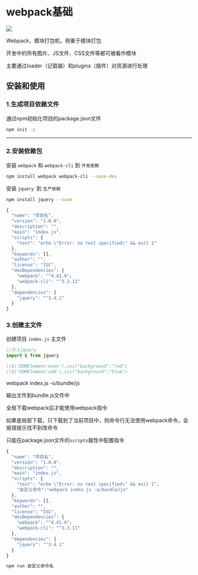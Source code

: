 # webpack基础

![](https://upload.wikimedia.org/wikipedia/commons/thumb/9/94/Webpack.svg/1200px-Webpack.svg.png)

Webpack，模块打包机，侧重于模块打包

开发中的所有图片、JS文件、CSS文件等都可被看作模块

主要通过loader（记载器）和plugins（插件）对资源进行处理



## 安装和使用

### 1.生成项目依赖文件

通过npm初始化项目的package.json文件

```bash
npm init -y
```

---

### 2.安装依赖包

安装 `webpack` 和 `webpack-cli` 到 `开发依赖`

```bash
npm install webpack webpack-cli --save-dev
```

安装 `jquery `到 `生产依赖`

```bash
npm install jquery --save
```



```js
{
  "name": "项目名",
  "version": "1.0.0",
  "description": "",
  "main": "index.js",
  "scripts": {
    "test": "echo \"Error: no test specified\" && exit 1"
  },
  "keywords": [],
  "author": "",
  "license": "ISC",
  "devDependencies": {
    "webpack": "^4.41.6"，
    "webpack-cli": "^3.3.11"
  },
  "dependencies": {
    "jquery": "^3.4.1"
  }
}
```



### 3.创建主文件

创建项目 `index.js` 主文件

```js
//引入jquery
import $ from jquery

//$('DOMElement:even').css("background":"red")
//$('DOMElement:odd').css("background":"blue")
```



webpack index.js -o/bundle/js

输出文件到bundle.js文件中



全局下载webpack后才能使用webpack指令

如果是局部下载，只下载到了当前项目中，则命令行无法使用webpack命令，会报错提示找不到改命令

只能在package.json文件的`scripts`属性中配置指令

```js
{
  "name": "项目名",
  "version": "1.0.0",
  "description": "",
  "main": "index.js",
  "scripts": {
    "test": "echo \"Error: no test specified\" && exit 1",
    "自定义命令":"webpack index.js -o/bundle/js"
  },
  "keywords": [],
  "author": "",
  "license": "ISC",
  "devDependencies": {
    "webpack": "^4.41.6"，
    "webpack-cli": "^3.3.11"
  },
  "dependencies": {
    "jquery": "^3.4.1"
  }
}
```

```bash
npm run 自定义命令名 
```
